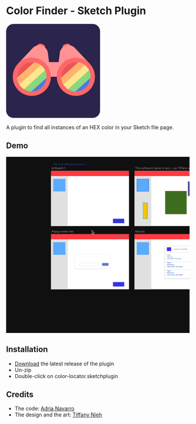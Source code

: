 # Color Finder - Sketch Plugin
![logo](readme_logo.png)

A plugin to find all instances of an HEX color in your Sketch file page.

## Demo
![demo](colorfinderdemo.gif)

## Installation

- [Download](../../releases/latest/download/color-locator.sketchplugin.zip) the latest release of the plugin
- Un-zip
- Double-click on color-locator.sketchplugin

## Credits
- The code: [Adria Navarro](https://github.com/anavarromartin)
- The design and the art: [Tiffany Nieh](http://www.tiffanynieh.com/)